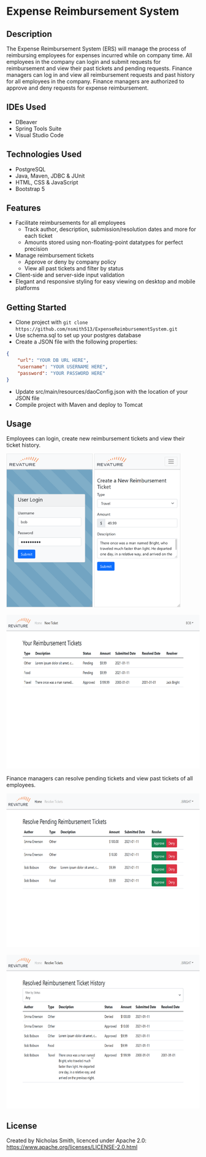 # Expense Reimbursement System

## Description

The Expense Reimbursement System (ERS) will manage the process of reimbursing employees for expenses incurred while on company time. All employees in the company can login and submit requests for reimbursement and view their past tickets and pending requests. Finance managers can log in and view all reimbursement requests and past history for all employees in the company. Finance managers are authorized to approve and deny requests for expense reimbursement.

## IDEs Used

* DBeaver
* Spring Tools Suite
* Visual Studio Code

## Technologies Used

* PostgreSQL
* Java, Maven, JDBC & JUnit
* HTML, CSS & JavaScript
* Bootstrap 5

## Features

* Facilitate reimbursements for all employees
    * Track author, description, submission/resolution dates and more for each ticket
    * Amounts stored using non-floating-point datatypes for perfect precision
* Manage reimbursement tickets
    * Approve or deny by company policy
    * View all past tickets and filter by status
* Client-side and server-side input validation
* Elegant and responsive styling for easy viewing on desktop and mobile platforms

## Getting Started

* Clone project with `git clone https://github.com/nsmith513/ExpenseReimbursementSystem.git`
* Use schema.sql to set up your postgres database
* Create a JSON file with the following properties:
```json
{
    "url": "YOUR DB URL HERE",
    "username": "YOUR USERNAME HERE",
    "password": "YOUR PASSWORD HERE"
}
```
* Update src/main/resources/daoConfig.json with the location of your JSON file
* Compile project with Maven and deploy to Tomcat

## Usage

Employees can login, create new reimbursement tickets and view their ticket history.

<p>
   <kbd><img src="screenshots/login.png" height="400"/></kbd>
   <kbd><img src="screenshots/create-ticket.png" height="400"/></kbd>
   <br/>
   <br/>
   <kbd><img src="screenshots/user-history.png" height="400"/></kbd>
</p>

Finance managers can resolve pending tickets and view past tickets of all employees.

<p>
   <kbd><img src="screenshots/resolve.png" height="400"/></kbd>
   <br/>
   <br/>
   <kbd><img src="screenshots/all-history.png" height="400"/></kbd>
</p>

## License

Created by Nicholas Smith, licenced under Apache 2.0: https://www.apache.org/licenses/LICENSE-2.0.html

